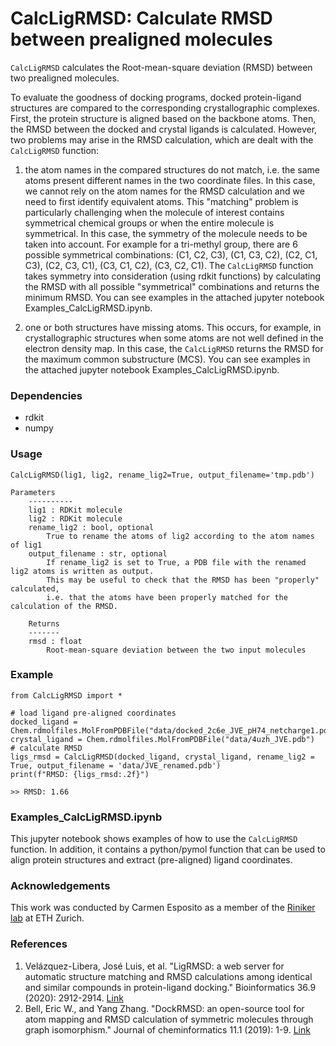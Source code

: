 # CalcLigRMSD: Calculate RMSD between prealigned molecules

`CalcLigRMSD` calculates the Root-mean-square deviation (RMSD) between two prealigned molecules. 

To evaluate the goodness of docking programs, docked protein-ligand structures are compared to the corresponding crystallographic complexes.
First, the protein structure is aligned based on the backbone atoms. Then, the RMSD between the docked and crystal ligands is calculated.
However, two problems may arise in the RMSD calculation, which are dealt with the `CalcLigRMSD` function: 

1. the atom names in the compared structures do not match, i.e. the same atoms present different names in the two coordinate files. In this case, we cannot rely on the atom names for the RMSD calculation and we need to first identify equivalent atoms. This "matching" problem is particularly challenging when the molecule of interest contains symmetrical chemical groups or when the entire molecule is symmetrical. In this case, the symmetry of the molecule needs to be taken into account. For example for a tri-methyl group, there are 6 possible symmetrical combinations:
(C1, C2, C3), (C1, C3, C2), (C2, C1, C3), (C2, C3, C1), (C3, C1, C2), (C3, C2, C1). The `CalcLigRMSD` function takes symmetry into consideration (using rdkit functions) by calculating the RMSD with all possible "symmetrical" combinations and returns the minimum RMSD. You can see examples in the attached jupyter notebook Examples_CalcLigRMSD.ipynb.

2. one or both structures have missing atoms. This occurs, for example, in crystallographic structures when some atoms are not well defined in the electron density map. In this case, the `CalcLigRMSD` returns the RMSD for the maximum common substructure (MCS). You can see examples in the attached jupyter notebook Examples_CalcLigRMSD.ipynb.

### Dependencies
- rdkit
- numpy

### Usage
```
CalcLigRMSD(lig1, lig2, rename_lig2=True, output_filename='tmp.pdb')

Parameters
    ----------
    lig1 : RDKit molecule
    lig2 : RDKit molecule
    rename_lig2 : bool, optional
        True to rename the atoms of lig2 according to the atom names of lig1
    output_filename : str, optional
        If rename_lig2 is set to True, a PDB file with the renamed lig2 atoms is written as output.
        This may be useful to check that the RMSD has been "properly" calculated, 
        i.e. that the atoms have been properly matched for the calculation of the RMSD.
    
    Returns
    -------
    rmsd : float
        Root-mean-square deviation between the two input molecules
```

### Example
```
from CalcLigRMSD import *

# load ligand pre-aligned coordinates
docked_ligand = Chem.rdmolfiles.MolFromPDBFile("data/docked_2c6e_JVE_pH74_netcharge1.pdb")
crystal_ligand = Chem.rdmolfiles.MolFromPDBFile("data/4uzh_JVE.pdb")
# calculate RMSD
ligs_rmsd = CalcLigRMSD(docked_ligand, crystal_ligand, rename_lig2 = True, output_filename = 'data/JVE_renamed.pdb')
print(f"RMSD: {ligs_rmsd:.2f}")

>> RMSD: 1.66
```

### Examples_CalcLigRMSD.ipynb
This jupyter notebook shows examples of how to use the `CalcLigRMSD` function.
In addition, it contains a python/pymol function that can be used to align protein structures and extract (pre-aligned) ligand coordinates.

### Acknowledgements
This work was conducted by Carmen Esposito as a member of the [Riniker lab](https://github.com/rinikerlab) at ETH Zurich.

### References
1. Velázquez-Libera, José Luis, et al. "LigRMSD: a web server for automatic structure matching and RMSD calculations among identical and similar compounds in protein-ligand docking." Bioinformatics 36.9 (2020): 2912-2914. [Link](https://academic.oup.com/bioinformatics/article/36/9/2912/5700716?login=true)
2. Bell, Eric W., and Yang Zhang. "DockRMSD: an open-source tool for atom mapping and RMSD calculation of symmetric molecules through graph isomorphism." Journal of cheminformatics 11.1 (2019): 1-9. [Link](https://jcheminf.biomedcentral.com/articles/10.1186/s13321-019-0362-7)
